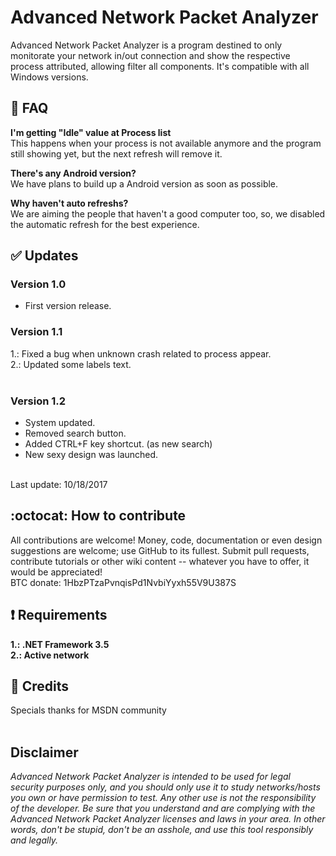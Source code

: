 # Advanced Network Packet Analyzer

Advanced Network Packet Analyzer is a program destined to only monitorate your network in/out connection and show the respective process attributed, allowing filter all components. It's compatible with all Windows versions.

## :trident: FAQ

**I'm getting "Idle" value at Process list**<br>
This happens when your process is not available anymore and the program still showing yet, but the next refresh will remove it.

**There's any Android version?**<br>
We have plans to build up a Android version as soon as possible.

**Why haven't auto refreshs?**<br>
We are aiming the people that haven't a good computer too, so, we disabled the automatic refresh for the best experience.

## :white_check_mark: Updates
### Version 1.0<br>
- First version release.<br>

### Version 1.1
1.: Fixed a bug when unknown crash related to process appear.<br>
2.: Updated some labels text.<br>
<br>
### Version 1.2
- System updated.<br>
- Removed search button.<br>
- Added CTRL+F key shortcut. (as new search)<br>
- New sexy design was launched.<br>
<br>
Last update: 10/18/2017

## :octocat: How to contribute
All contributions are welcome! Money, code, documentation or even design suggestions are welcome; use GitHub to its fullest. Submit pull requests, contribute tutorials or other wiki content -- whatever you have to offer, it would be appreciated!<br>
BTC donate: 1HbzPTzaPvnqisPd1NvbiYyxh55V9U387S<br>

## :heavy_exclamation_mark: Requirements
**1.: .NET Framework 3.5**<br>
**2.: Active network**

## :scroll: Credits
Specials thanks for MSDN community
<br>
<br>
## Disclaimer
*Advanced Network Packet Analyzer is intended to be used for legal security purposes only, and you should only use it to study networks/hosts you own or have permission to test. Any other use is not the responsibility of the developer. Be sure that you understand and are complying with the Advanced Network Packet Analyzer licenses and laws in your area. In other words, don't be stupid, don't be an asshole, and use this tool responsibly and legally.*
